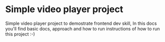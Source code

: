 # Simple video player project
Simple video player project to demostrate frontend dev skill, In this docs you'll find basic docs, approach and how to run instructions of how to run this project :-) 
